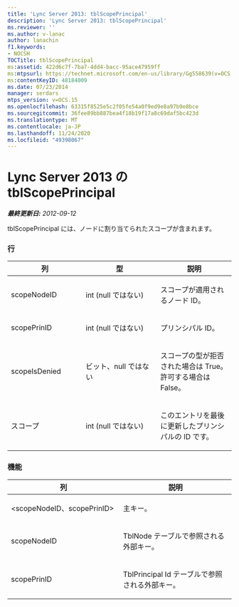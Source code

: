 ```yaml
---
title: 'Lync Server 2013: tblScopePrincipal'
description: 'Lync Server 2013: tblScopePrincipal'
ms.reviewer: ''
ms.author: v-lanac
author: lanachin
f1.keywords:
- NOCSH
TOCTitle: tblScopePrincipal
ms:assetid: 422d6c7f-7ba7-4dd4-bacc-95ace47959ff
ms:mtpsurl: https://technet.microsoft.com/en-us/library/Gg558639(v=OCS.15)
ms:contentKeyID: 48184009
ms.date: 07/23/2014
manager: serdars
mtps_version: v=OCS.15
ms.openlocfilehash: 63315f8525e5c2f05fe54a0f9ed9e8a97b9e8bce
ms.sourcegitcommit: 36fee89bb887bea4f18b19f17a8c69daf5bc423d
ms.translationtype: MT
ms.contentlocale: ja-JP
ms.lasthandoff: 11/24/2020
ms.locfileid: "49398067"
---
```

# <a name="tblscopeprincipal-in-lync-server-2013"></a>Lync Server 2013 の tblScopePrincipal

<div data-xmlns="http://www.w3.org/1999/xhtml">

<div class="topic" data-xmlns="http://www.w3.org/1999/xhtml" data-msxsl="urn:schemas-microsoft-com:xslt" data-cs="https://msdn.microsoft.com/">

<div data-asp="https://msdn2.microsoft.com/asp">



</div>

<div id="mainSection">

<div id="mainBody">

<span> </span>

_**最終更新日:** 2012-09-12_

tblScopePrincipal には、ノードに割り当てられたスコープが含まれます。

### <a name="columns"></a>行

<table>
<colgroup>
<col style="width: 33%" />
<col style="width: 33%" />
<col style="width: 33%" />
</colgroup>
<thead>
<tr class="header">
<th>列</th>
<th>型</th>
<th>説明</th>
</tr>
</thead>
<tbody>
<tr class="odd">
<td><p>scopeNodeID</p></td>
<td><p>int (null ではない)</p></td>
<td><p>スコープが適用されるノード ID。</p></td>
</tr>
<tr class="even">
<td><p>scopePrinID</p></td>
<td><p>int (null ではない)</p></td>
<td><p>プリンシパル ID。</p></td>
</tr>
<tr class="odd">
<td><p>scopeIsDenied</p></td>
<td><p>ビット、null ではない</p></td>
<td><p>スコープの型が拒否された場合は True。許可する場合は False。</p></td>
</tr>
<tr class="even">
<td><p>スコープ</p></td>
<td><p>int (null ではない)</p></td>
<td><p>このエントリを最後に更新したプリンシパルの ID です。</p></td>
</tr>
</tbody>
</table>


### <a name="keys"></a>機能

<table>
<colgroup>
<col style="width: 50%" />
<col style="width: 50%" />
</colgroup>
<thead>
<tr class="header">
<th>列</th>
<th>説明</th>
</tr>
</thead>
<tbody>
<tr class="odd">
<td><p>&lt;scopeNodeID、scopePrinID&gt;</p></td>
<td><p>主キー。</p></td>
</tr>
<tr class="even">
<td><p>scopeNodeID</p></td>
<td><p>TblNode テーブルで参照される外部キー。</p></td>
</tr>
<tr class="odd">
<td><p>scopePrinID</p></td>
<td><p>TblPrincipal Id テーブルで参照される外部キー。</p></td>
</tr>
</tbody>
</table>


</div>

<span> </span>

</div>

</div>

</div>

